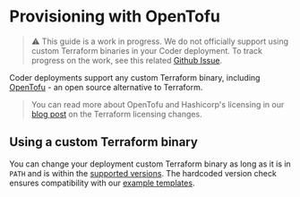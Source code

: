 # Provisioning with OpenTofu

<!-- Keeping this in as a placeholder for supporting OpenTofu. We should fix support for custom terraform binaries ASAP. -->

> ⚠️ This guide is a work in progress. We do not officially support using custom Terraform binaries in your Coder deployment. To track progress on the work, see this related [Github Issue](https://github.com/coder/coder/issues/12009). 

Coder deployments support any custom Terraform binary, including [OpenTofu](https://opentofu.org/docs/) - an open source alternative to Terraform. 

> You can read more about OpenTofu and Hashicorp's licensing in our [blog post](https://coder.com/blog/hashicorp-license) on the Terraform licensing changes. 



## Using a custom Terraform binary

You can change your deployment custom Terraform binary as long as it is in `PATH` and is within the [supported versions](https://github.com/coder/coder/blob/f57ce97b5aadd825ddb9a9a129bb823a3725252b/provisioner/terraform/install.go#L22-L25). The hardcoded version check ensures compatibility with our [example templates](https://github.com/coder/coder/tree/main/examples/templates).


